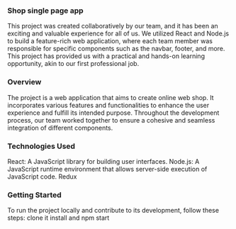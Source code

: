 ### Shop single page app
This project was created collaboratively by our team, and it has been an exciting and valuable experience for all of us. We utilized React and Node.js to build a feature-rich web application, where each team member was responsible for specific components such as the navbar, footer, and more. This project has provided us with a practical and hands-on learning opportunity, akin to our first professional job.

### Overview
The project is a web application that aims to create online web shop. It incorporates various features and functionalities to enhance the user experience and fulfill its intended purpose. Throughout the development process, our team worked together to ensure a cohesive and seamless integration of different components.

### Technologies Used
React: A JavaScript library for building user interfaces.
Node.js: A JavaScript runtime environment that allows server-side execution of JavaScript code.
Redux

### Getting Started
To run the project locally and contribute to its development, follow these steps:
clone it install and npm start
